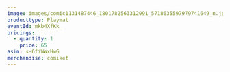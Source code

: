 ```yaml
---
image: images/comic1131487446_1801782563312991_5718635597979741649_n.jpg
producttype: Playmat
eventId: mkb4XfKk_
pricings:
  - quantity: 1
    price: 65
asin: s-6fiWWxHwG
merchandise: comiket
---
```

